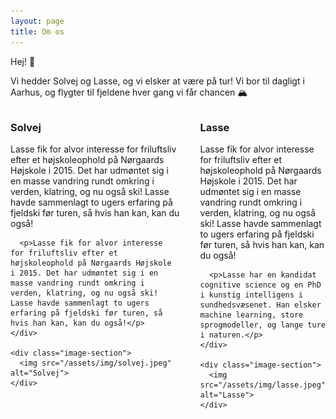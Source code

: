 ```yaml
---
layout: page
title: Om os
---
```


<style>
.two-column-layout {
  display: grid;
  grid-template-columns: 2fr 1fr;
  gap: 2rem;
  align-items: start;
  margin-top: 2rem;
}

.person-section {
  display: contents;
}

.text-section {
  margin-bottom: 2rem;
}

.text-section h3 {
  margin-top: 0;
}

.image-section {
  margin-bottom: 2rem;
}

.image-section img {
  width: 100%;
  height: auto;
  object-fit: cover;
  border-radius: 8px;
}

@media (max-width: 768px) {
  .two-column-layout {
    grid-template-columns: 1fr;
    gap: 1rem;
  }
  
  .person-section {
    display: block;
  }
  
  .image-section {
    margin-top: 1rem;
  }
}
</style>

Hej! 👋 

Vi hedder Solvej og Lasse, og vi elsker at være på tur! Vi bor til dagligt i Aarhus, og flygter til fjeldene hver gang vi får chancen 🏔️

<div class="two-column-layout">
  <div class="person-section">
    <div class="text-section">
      <h3>Solvej</h3>
      <p>Lasse fik for alvor interesse for friluftsliv efter et højskoleophold på Nørgaards Højskole i 2015. Det har udmøntet sig i en masse vandring rundt omkring i verden, klatring, og nu også ski! Lasse havde sammenlagt to ugers erfaring på fjeldski før turen, så hvis han kan, kan du også!</p>

      <p>Lasse fik for alvor interesse for friluftsliv efter et højskoleophold på Nørgaards Højskole i 2015. Det har udmøntet sig i en masse vandring rundt omkring i verden, klatring, og nu også ski! Lasse havde sammenlagt to ugers erfaring på fjeldski før turen, så hvis han kan, kan du også!</p>
    </div>
    
    <div class="image-section">
      <img src="/assets/img/solvej.jpeg" alt="Solvej">
    </div>
  </div>
  
  <div class="person-section">
    <div class="text-section">
      <h3>Lasse</h3>
      <p>Lasse fik for alvor interesse for friluftsliv efter et højskoleophold på Nørgaards Højskole i 2015. Det har udmøntet sig i en masse vandring rundt omkring i verden, klatring, og nu også ski! Lasse havde sammenlagt to ugers erfaring på fjeldski før turen, så hvis han kan, kan du også!</p>
      
      <p>Lasse har en kandidat cognitive science og en PhD i kunstig intelligens i sundhedsvæsenet. Han elsker machine learning, store sprogmodeller, og lange ture i naturen.</p>
    </div>
    
    <div class="image-section">
      <img src="/assets/img/lasse.jpeg" alt="Lasse">
    </div>
  </div>
</div>